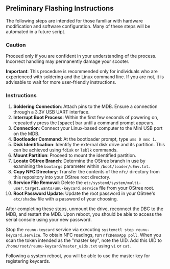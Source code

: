 ## Preliminary Flashing Instructions

The following steps are intended for those familiar with hardware modification and software configuration. Many of these steps will be automated in a future script.

### Caution
Proceed only if you are confident in your understanding of the process. Incorrect handling may permanently damage your scooter.

**Important**: This procedure is recommended only for individuals who are experienced with soldering and the Linux command line. If you are not, it is advisable to wait for more user-friendly instructions.

### Instructions

1. **Soldering Connection**: Attach pins to the MDB. Ensure a connection through a 3.3V USB UART interface.
2. **Interrupt Boot Process**: Within the first few seconds of powering on, repeatedly press the [space] bar until a command prompt appears.
3. **Connection**: Connect your Linux-based computer to the Mini USB port on the MDB.
4. **Bootloader Command**: At the bootloader prompt, type `ums 0 mmc 1`.
5. **Disk Identification**: Identify the external disk drive and its partition. This can be achieved using `fdisk` or `lsblk` commands.
6. **Mount Partition**: Proceed to mount the identified partition.
7. **Locate OStree Branch**: Determine the OStree branch in use by examining the `bootargs` parameter within `/boot/loader/uEnv.txt`.
8. **Copy NFC Directory**: Transfer the contents of the `nfc/` directory from this repository into your OStree root directory.
9. **Service File Removal**: Delete the `etc/systemd/system/multi-user.target.wants/unu-keycard.service` file from your OStree root.
10. **Root Password Update**: Update the root password in your OStree's `etc/shadow` file with a password of your choosing.

After completing these steps, unmount the drive, reconnect the DBC to the MDB, and restart the MDB. Upon reboot, you should be able to access the serial console using your new password.

Stop the `reunu-keycard` service via executing `systemctl stop reunu-keycard.service`. To obtain NFC readings, run `nfcDemoApp poll`. When you scan the token intended as the "master key", note the UID. Add this UID to `/home/root/reunu-keycard/master_uids.txt` using `vi` or `cat`.

Following a system reboot, you will be able to use the master key for registering keycards.

